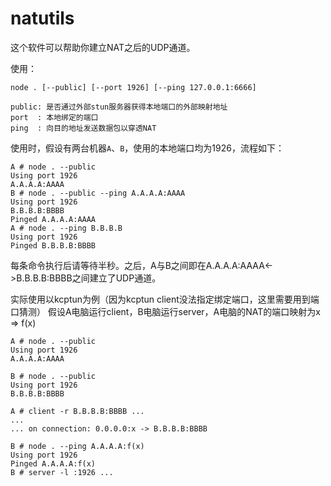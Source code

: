 # natutils

这个软件可以帮助你建立NAT之后的UDP通道。

使用：
```
node . [--public] [--port 1926] [--ping 127.0.0.1:6666]

public: 是否通过外部stun服务器获得本地端口的外部映射地址
port  : 本地绑定的端口
ping  : 向目的地址发送数据包以穿透NAT
```

使用时，假设有两台机器`A`、`B`，使用的本地端口均为1926，流程如下：
```
A # node . --public
Using port 1926
A.A.A.A:AAAA
B # node . --public --ping A.A.A.A:AAAA
Using port 1926
B.B.B.B:BBBB
Pinged A.A.A.A:AAAA
A # node . --ping B.B.B.B
Using port 1926
Pinged B.B.B.B:BBBB
```
每条命令执行后请等待半秒。之后，A与B之间即在A.A.A.A:AAAA<->B.B.B.B:BBBB之间建立了UDP通道。

实际使用以kcptun为例（因为kcptun client没法指定绑定端口，这里需要用到端口猜测）
假设A电脑运行client，B电脑运行server，A电脑的NAT的端口映射为x => f(x)
```
A # node . --public
Using port 1926
A.A.A.A:AAAA

B # node . --public
Using port 1926
B.B.B.B:BBBB

A # client -r B.B.B.B:BBBB ...
...
... on connection: 0.0.0.0:x -> B.B.B.B:BBBB

B # node . --ping A.A.A.A:f(x)
Using port 1926
Pinged A.A.A.A:f(x)
B # server -l :1926 ...
```
